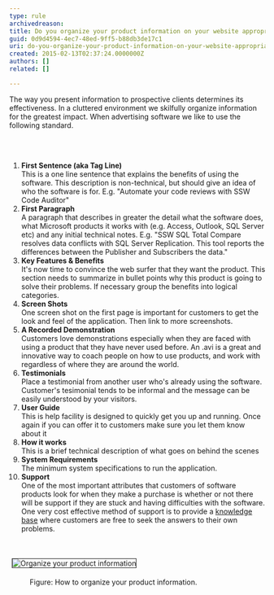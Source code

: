 ```yaml
---
type: rule
archivedreason: 
title: Do you organize your product information on your website appropriately?
guid: 0d9d4594-4ec7-48ed-9ff5-b88db3de17c1
uri: do-you-organize-your-product-information-on-your-website-appropriately
created: 2015-02-13T02:37:24.0000000Z
authors: []
related: []

---
```



<p>The way you present information to prospective clients determines its effectiveness.
       In a cluttered environment we skilfully organize information for the greatest impact.
       When advertising software we like to use the following standard.</p>
<br><excerpt class='endintro'></excerpt><br>
<ol><li>
      <strong>First Sentence (aka Tag Line)</strong> 
      <br> This is a one line sentence that explains the benefits of using the software. This description is non-technical, but should give an idea of who the software is for. E.g. &quot;Automate your code reviews with SSW Code Auditor&quot;</li><li>
      <strong>First Paragraph</strong> 
      <br> A paragraph that describes in greater the detail what the software does, what Microsoft products it works with (e.g. Access, Outlook, SQL Server etc) and any initial technical notes. E.g. &quot;SSW SQL Total Compare resolves data conflicts with SQL Server Replication. This tool reports the differences between the Publisher and Subscribers the data.&quot;</li><li>
      <strong>Key Features &amp; Benefits</strong> 
      <br> It's now time to convince the web surfer that they want the product. This section needs to summarize in bullet points why this product is going to solve their problems. If necessary group the benefits into logical categories.</li><li>
      <strong>Screen Shots</strong> 
      <br> One screen shot on the first page is important for customers to get the look and feel of the application. Then link to more screenshots.</li><li>
      <strong>A Recorded Demonstration</strong><br> Customers love demonstrations especially when they are faced with using a product that they have never used before. An .avi is a great and innovative way to coach people on how to use products, and work with regardless of where they are around the world.</li><li>
      <strong>Testimonials</strong><br> Place a testimonial from another user who's already using the software. Customer's tesimonial tends to be informal and the message can be easily understood by your visitors.</li><li>
      <strong>User Guide</strong> 
      <br> This is help facility is designed to quickly get you up and running. Once again if you can offer it to customers make sure you let them know about it</li><li>
      <strong>How it works</strong> 
      <br> This is a brief technical description of what goes on behind the scenes</li><li>
      <strong>System Requirements</strong><br> The minimum system specifications to run the application.</li><li>
      <strong>Support</strong><br> One of the most important attributes that customers of software products look for when they make a purchase is whether or not there will be support if they are stuck and having difficulties with the software. One very cost effective method of support is to provide a 
      <a href="http&#58;//www.ssw.com.au/ssw/KB/KBSearch.aspx">knowledge base</a> where customers are free to seek the answers to their own problems.</li></ol><p>
   <br>
</p><dl class="ssw15-rteElement-ImageArea">
   <img border="1" alt="Organize your product information" src="http&#58;//www.ssw.com.au/ssw/Standards/Rules/Images/ScreenCodeAuditor.jpg" style="margin&#58;5px;" /> 
</dl><dd class="ssw15-rteElement-FigureGood">Figure&#58; How to organize your product information.<br></dd>


